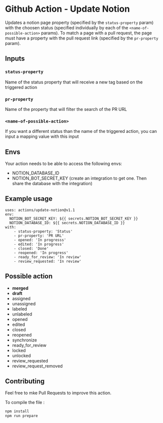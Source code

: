 # Github Action - Update Notion

Updates a notion page property (specified by the `status-property` param)
with the choosen status (specified individually by each of the `<name-of-possible-action>` params).
To match a page with a pull request, the page must have a property with the pull request link (specified by the `pr-property` param).

## Inputs

### `status-property`

Name of the status property that will receive a new tag based on the triggered action

### `pr-property`

Name of the property that will filter the search of the PR URL

### `<name-of-possible-action>`

If you want a different status than the name of the triggered action, you can
input a mapping value with this input

## Envs

Your action needs to be able to access the following envs:

- NOTION_DATABASE_ID
- NOTION_BOT_SECRET_KEY (create an integration to get one. Then share the database with the integration)

## Example usage

```
uses: actions/update-notion@v1.1
env:
  NOTION_BOT_SECRET_KEY: ${{ secrets.NOTION_BOT_SECRET_KEY }}
  NOTION_DATABASE_ID: ${{ secrets.NOTION_DATABASE_ID }}
with:
    - status-property: 'Status'
    - pr-property: 'PR URL'
    - opened: 'In progresss'
    - edited: 'In progress'
    - closed: 'Done'
    - reopened: 'In progress'
    - ready_for_review: 'In review'
    - review_requested: 'In review'
```

## Possible action

- **merged**
- **draft**
- assigned
- unassigned
- labeled
- unlabeled
- opened
- edited
- closed
- reopened
- synchronize
- ready_for_review
- locked
- unlocked
- review_requested
- review_request_removed

## Contributing

Feel free to mke Pull Requests to improve this action.

To compile the file :

```bash
npm install
npm run prepare
```
